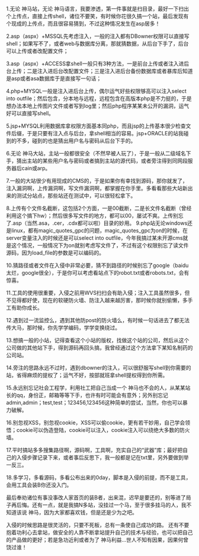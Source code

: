 1.无论 神马站，无论 神马语言，我要渗透，第一件事就是扫目录，最好一下扫出个上传点，直接上传shell，诸位不要笑，有时候你花很久搞一个站，最后发现有个现成的上传点，而且很容易猜到，不过这种情况发生在asp居多！

2.asp（aspx）+MSSQL先考虑注入，一般的注入都有DBowner权限可以直接写shell；如果写不了，或者web与数据库分离，那就猜数据，从后台下手了，后台可以上传或者改配置文件；

3.asp（aspx）+ACCESS拿shell一般只有3种方法，一是前台上传或者注入进后台上传；二是注入进后台改配置文件；三是注入进后台备份数据库或者暴库后知道是asp或者asa数据库于是直接写一句话；

4.php+MYSQL一般是注入进后台上传，偶尔运气好些权限够高可以注入select into outfile；然后包含，分本地与远程，远程包含在高版本php是不力挺的，于是想办法本地上传图片文件或者写到log里；然后php程序某某未公开的漏洞，运气好可以直接写shell。

5.jsp+MYSQL利用数据库拿权限方面基本同php，而且jsp的上传基本很少检查文件后缀，于是只要有注入点与后台，拿shell相当的容易。jsp+ORACLE的站我碰到的不多，碰到的也是猜出用户名与密码从后台下手的。

6.无论 神马大站，主站一般都很安全（不然早被人玩了），于是一般从二级域名下手，猜出主站的某些用户名与密码或者搞到主站的源代码，或者旁注得到同网段服务器后cain或arp。

7.一般的大站很少有用现成的CMS的，于是如果你有幸找到源码，那你就发了，注入漏洞啊，上传漏洞啊，写文件漏洞啊，都掌握在你手里。多看看那些大站新出来的测试分站点，那些站还在测试中，可以很轻松拿下。

8.上传有个文件名截断，这包括2个方面，一是00截断，二是长文件名截断（曾经利用这个搞下hw）；然后很多写文件的地方，都可以00，屡试不爽。上传别忘了.asp（当然.asa，.cer，.cdx都可以啦）目录的妙用。
9.php站无论windows还是linux，都有magic_quotes_gpc的问题，magic_quotes_gpc为on的时候，在server变量注入的时候还是可以select into outfile，今年我搞过某未开源cms就是这个情况，一般情况下为on就别考虑写文件了，不过有这个权限别忘了读文件源码，因为load_file的参数是可以编码的。

10.猜路径或者文件在入侵中非常必要，猜不到路径的时候别忘了google（baidu太烂，google很全），于是你可以考虑看站点下的robot.txt或者robots.txt，会有惊喜。

11.工具的使用很重要，入侵之前用WVS扫扫会有助入侵；注入工具虽然很多，但不见得都好使，现在的软硬防火墙、防注入越来越厉害，那时候你就别偷懒，多手工有助你成长。

12.遇到过一流监控么，遇到其他防post的防火墙么，有时候一句话进去了都无法传大马，那时候，你先学学编码，学学变换绕过。

13.想搞一般的小站，记得查看这个小站的版权，找做这个站的公司，然后从这个公司做的其他站下手，得到源码再回头搞，我曾经通过这个方法拿下某知名制药的公司站。

14.旁注的思路永远不过时，遇到dbowner的注入，可以很舒服写shell到你需要的站，省得麻烦的提权了；运气不好，按部就班拿shell提权得到你所需。

15.永远别忘记社会工程学，利用社工把自己当成一个 神马也不会的人，从某某站长的qq，身份正，邮箱等等下手，也许有时可能会有意外；另外别忘记admin,admin；test,test；123456,123456这种简单的尝试，当然，你也可以暴力破解。

16.别忽视XSS，别忽视cookie，XSS可以偷cookie，更有若干妙用，自己学会领悟；cookie可以伪造登陆，cookie可以注入，cookie注入可以绕绝大多数的防火墙。

17.平时搞站多多搜集路径啊，源码啊，工具啊，充实自己的“武器”库；最好把自己的入侵步骤记录下来，或者事后反思下，我一般都是记在txt里，另外要做到举一反三。

18.多学习，多看源码，多看公布出来的0day，脚本是入侵的前提，而不是工具，会用工具会装B你还没入门。

最后奉劝诸位有事没事改人家首页的装B者，出来混，迟早是要还的，别等进了局子再后悔。还有一点，就是我搞N多站，没挂过一个马，至于很多挂马的人，我不知道该说 神马，因为大家都喜欢钱，但是还是少为之吧。

入侵的时候思路是很灵活的，只要不死板，总有一条使自己成功的路。
还有不要抱着功利心去拿站，做安全的人靠不断拿站提升自己的技术与经验，也可以把自己的产品做的更好；若是急功近利或者为了 神马利益...世人不知有因果，因果何曾饶过谁！
